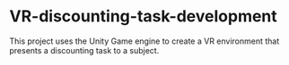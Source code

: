 # VR-discounting-task-development

This project uses the Unity Game engine to create a VR environment that presents a discounting task to a subject.
